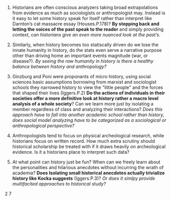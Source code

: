 1.	Historians are often conscious analyzers taking broad extrapolations from evidence as much as sociologists or anthropologist may. Instead is it easy to let some history speak for itself rather than interpret like Darnton’s cat massacre essay (Houses.P.178)? **By stepping back and letting the voices of the past speak to the reader** and simply providing context, c*an historians give an even more nuanced look at the past’s.* 

2.	Similarly, when history becomes too statiscally driven do we lose the innate humanity in history, do the stats even serve a narrative purpose other than driving home an important events magnitude (war, or disease?). *By seeing the raw humanity in history is there a healthy balance between history and anthropology?*

3.	Ginzburg and Poni were proponants of micro history, using social sciences basic assumptions borrowing from marxist and sociologist schools they narrowed history to view the "little people" and the forces that shaped their lives (Iggers.P.2) **Do the actions of individuals in their societies offer a more definitive look at history rather a macro level analysis of a whole society**? Can we learn more just by isolating a member regardless of class and analyzing their interactions? *Does this approach have to fall into another academic school rather than history, does social model analyzing have to be categorized as a sociological or anthropological perspective?*

4.  Anthropologists tend to focus on physical archeological research, while historians focus on written record. How much extra scrutiny should historical scholarship be treated with if it draws heavily on archeological evidence. Is it a historians place to interpret such data?

5.	At what point can history just be fun? When can we freely learn about the personalities and hilarious anecdotes without incurring the wrath of academia? **Does Isolating small historical anecdotes actually trivialize history like Kocka suggests** (Iggers.P.3)? *Or does it simlpy provide multifacited approaches to historical study?*

2
7

